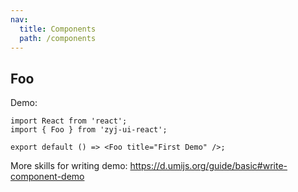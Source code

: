 ```yaml
---
nav:
  title: Components
  path: /components
---
```


## Foo

Demo:

```tsx
import React from 'react';
import { Foo } from 'zyj-ui-react';

export default () => <Foo title="First Demo" />;
```

More skills for writing demo: https://d.umijs.org/guide/basic#write-component-demo
